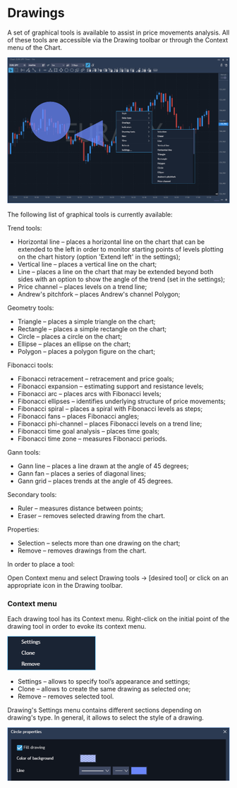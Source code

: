 # Drawings

A set of graphical tools is available to assist in price movements analysis. All of these tools are accessible via the Drawing toolbar or through the Context menu of the Chart.

![](../../../.gitbook/assets/2%20%2841%29.png)

The following list of graphical tools is currently available:

Trend tools:

* Horizontal line – places a horizontal line on the chart that can be extended to the left in order to monitor starting points of levels plotting on the chart history \(option 'Extend left' in the settings\);
* Vertical line – places a vertical line on the chart;
* Line – places a line on the chart that may be extended beyond both sides with an option to show the angle of the trend \(set in the settings\);
* Price channel – places levels on a trend line;
* Andrew's pitchfork – places Andrew's channel Polygon;

Geometry tools:

* Triangle – places a simple triangle on the chart;
* Rectangle – places a simple rectangle on the chart;
* Circle – places a circle on the chart;
* Ellipse – places an ellipse on the chart;
* Polygon – places a polygon figure on the chart;

Fibonacci tools:

* Fibonacci retracement – retracement and price goals;
* Fibonacci expansion – estimating support and resistance levels;
* Fibonacci arc – places arcs with Fibonacci levels;
* Fibonacci ellipses – identifies underlying structure of price movements;
* Fibonacci spiral – places a spiral with Fibonacci levels as steps;
* Fibonacci fans – places Fibonacci angles;
* Fibonacci phi-channel – places Fibonacci levels on a trend line;
* Fibonacci time goal analysis – places time goals;
* Fibonacci time zone – measures Fibonacci periods.

Gann tools:

* Gann line – places a line drawn at the angle of 45 degrees;
* Gann fan – places a series of diagonal lines;
* Gann grid – places trends at the angle of 45 degrees.

Secondary tools:

* Ruler – measures distance between points;
* Eraser – removes selected drawing from the chart.

Properties:

* Selection – selects more than one drawing on the chart;
* Remove – removes drawings from the chart.


In order to place a tool:

Open Context menu and select Drawing tools -&gt; \[desired tool\] or click on an appropriate icon in the Drawing toolbar.

### **Context menu** 

Each drawing tool has its Context menu. Right-click on the initial point of the drawing tool in order to evoke its context menu.

![](../../../.gitbook/assets/2%20%2853%29.png)

* Settings – allows to specify tool’s appearance and settings;
* Clone – allows to create the same drawing as selected one;
* Remove – removes selected tool.


Drawing's Settings menu contains different sections depending on drawing's type. In general, it allows to select the style of a drawing.

![](../../../.gitbook/assets/3-copy.png)

